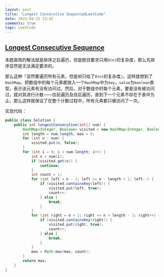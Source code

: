 ```yaml
---
layout: post
title: "Longest Consecutive Sequence@LeetCode"
date: 2015-04-22 13:42
comments: true
tags: LeetCode
---
```

## [Longest Consecutive Sequence](https://leetcode.com/problems/longest-consecutive-sequence/)

<!-- more -->

本题直观的解法就是排序之后遍历，但是题目要求只用`O(n)`的复杂度，那么先排序显然是无法满足要求的。

那么这种『显然要遍历所有元素，但是却只给了`O(n)`的复杂度』，这样就想到了`HashMap`。把数组中的每个元素都放入一个`HashMap`中为`key`，`value`为`boolean`类型，表示该元素有没有访问过。然后，对于数组中的每个元素，要是没有被访问过，就对其进行计数——往前遍历及往后遍历，直到下一个元素不存在于表中为止。那么这样就保证了在整个计数过程中，所有元素都只被访问了一次。

实现代码：

``` java
public class Solution {
    public int longestConsecutive(int[] num) {
        HashMap<Integer, Boolean> visited = new HashMap<Integer, Boolean>();
        int length = num.length, max = 0;
        for (int n : num) {
            visited.put(n, false);
        }
        for (int i = 0; i < num.length; i++) {
            int n = num[i];
            if (visited.get(n)) {
                continue;
            }
            int count = 1;
            for (int left = n - 1; left >= n - length + 1; left--) {
                if (visited.containsKey(left)) {
                    visited.put(left, true);
                    count++;
                } else {
                    break;
                }
            }
            for (int right = n + 1; right <= n + length - 1; right++) {
                if (visited.containsKey(right)) {
                    visited.put(right, true);
                    count++;
                } else {
                    break;
                }
            }
            max = Math.max(max, count);
        }
        return max;
    }
}
```